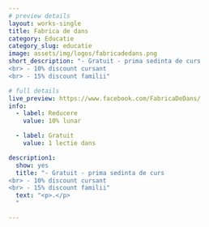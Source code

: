 ```yaml
---
# preview details
layout: works-single
title: Fabrica de dans
category: Educatie
category_slug: educatie
image: assets/img/logos/fabricadedans.png
short_description: "- Gratuit - prima sedinta de curs
<br> - 10% discount cursant
<br> - 15% discount familii"

# full details
live_preview: https://www.facebook.com/FabricaDeDans/
info:
  - label: Reducere
    value: 10% lunar

  - label: Gratuit
    value: 1 lectie dans

description1:
  show: yes
  title: "- Gratuit - prima sedinta de curs
<br> - 10% discount cursant
<br> - 15% discount familii"
  text: "<p>.</p>
  "

---
```

